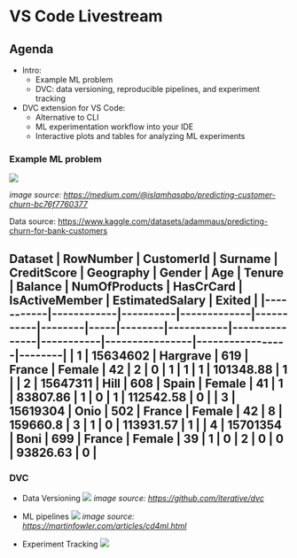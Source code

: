 # VS Code Livestream

## Agenda



- Intro: 
  - Example ML problem
  - DVC: data versioning, reproducible pipelines, and experiment tracking
- DVC extension for VS Code:
  - Alternative to CLI
  - ML experimentation workflow into your IDE 
  - Interactive plots and tables for analyzing ML experiments
  

### Example ML problem
![](https://miro.medium.com/max/456/1*Dvx1j18vyKyvLlIpxzVSmQ.png)

*image source: https://medium.com/@islamhasabo/predicting-customer-churn-bc76f7760377*

Data source:
https://www.kaggle.com/datasets/adammaus/predicting-churn-for-bank-customers

Dataset
| RowNumber | CustomerId | Surname  | CreditScore | Geography | Gender | Age | Tenure | Balance   | NumOfProducts | HasCrCard | IsActiveMember | EstimatedSalary | Exited |
|-----------|------------|----------|-------------|-----------|--------|-----|--------|-----------|---------------|-----------|----------------|-----------------|--------|
| 1         | 15634602   | Hargrave | 619         | France    | Female | 42  | 2      | 0         | 1             | 1         | 1              | 101348.88       | 1      |
| 2         | 15647311   | Hill     | 608         | Spain     | Female | 41  | 1      | 83807.86  | 1             | 0         | 1              | 112542.58       | 0      |
| 3         | 15619304   | Onio     | 502         | France    | Female | 42  | 8      | 159660.8  | 3             | 1         | 0              | 113931.57       | 1      |
| 4         | 15701354   | Boni     | 699         | France    | Female | 39  | 1      | 0         | 2             | 0         | 0              | 93826.63        | 0      |
---

### DVC

- Data Versioning
![](https://camo.githubusercontent.com/2e9f36da0d68a35ad70d4f7973471d1166b5c061792105efae3b914a41ced695/68747470733a2f2f6476632e6f72672f696d672f666c6f772e676966)
*image source: https://github.com/iterative/dvc*

- ML pipelines
![](https://martinfowler.com/articles/cd4ml/ml-pipeline-1.png)
*image source: https://martinfowler.com/articles/cd4ml.html*

- Experiment Tracking
![](https://dvc.org/img/graph.png)
